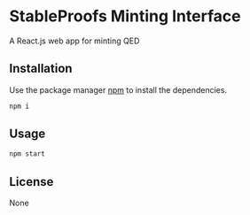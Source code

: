 # StableProofs Minting Interface

A React.js web app for minting QED

## Installation

Use the package manager [npm](https://www.npmjs.com/) to install the dependencies.

```bash
npm i
```

## Usage

```bash
npm start
```

## License
None